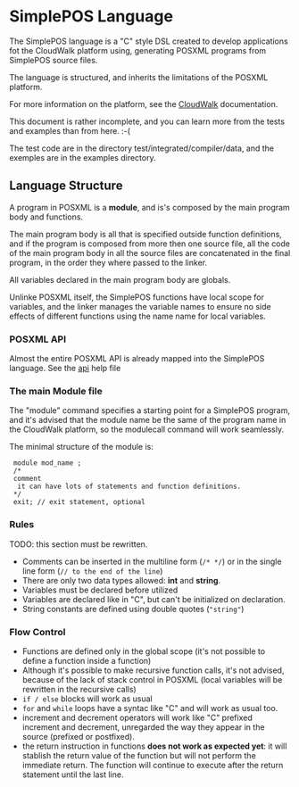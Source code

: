 # SimplePOS Language

  The SimplePOS language is a "C" style DSL created to develop
  applications fot the CloudWalk platform using, generating 
  POSXML programs from SimplePOS source files.
  
  The language is structured, and inherits the limitations of
  the POSXML platform.
  
  For more information on the platform, see the 
  [CloudWalk](https://docs.cloudwalk.io/en/posxml/structure)
  documentation.
  
  This document is rather incomplete, and you can learn more from the
  tests and examples than from here. :-(
  
  The test code are in the directory test/integrated/compiler/data, and
  the exemples are in the examples directory.
  
  
## Language Structure
  
  A program in POSXML is a **module**, and is's composed by 
  the main program body and functions.
  
  The main program body is all that is specified outside function
  definitions, and if the program is composed from more then one
  source file, all the code of the main program body in all the 
  source files are concatenated in the final program, in the order
  they where passed to the linker.
  
  All variables declared in the main program body are globals.
  
  Unlinke POSXML itself, the SimplePOS functions have local scope
  for variables, and the linker manages the variable names to ensure
  no side effects of different functions using the name name for 
  local variables.
 
### POSXML API 
    
  Almost the entire POSXML API is already mapped into the SimplePOS language.
  See the [api](api.md) help file
    
### The main Module file
  The "module" command specifies a starting point for a SimplePOS
   program, and it's advised that the module name be the same of the
   program name in the CloudWalk platform, so the modulecall command
   will work seamlessly.
   
   The minimal structure of the module is:
   
     module mod_name ;
     /* 
     comment
      it can have lots of statements and function definitions.
     */
     exit; // exit statement, optional 
     
### Rules
  TODO: this section must be rewritten.
   
  * Comments can be inserted in the multiline form (`/* */`) or in the
     single line form (`// to the end of the line`)
  * There are only two data types allowed: **int** and **string**.
  * Variables must be declared before utilized
  * Variables are declared like in "C", but can't be initialized
    on declaration.
  * String constants are defined using double quotes (`"string"`)
  
### Flow Control
  
  * Functions are defined only in the global scope (it's not possible
     to define a function inside a function)
  * Although it's possible to make recursive function calls, it's not
     advised, because of the lack of stack control in POSXML (local 
     variables will be rewritten in the recursive calls)
  * `if / else` blocks will work as usual
  * `for` and `while` loops have a syntac like "C" and will work as
     usual too.
  * increment and decrement operators will work like "C" prefixed 
     increment and decrement, unregarded the way they appear in the
     source (prefixed or postfixed).
  * the return instruction in functions **does not work as 
    expected yet**: it will stablish the return value of the
    function but will not perform the immediate return. The function
    will continue to execute after the return statement until the
    last line.
     
